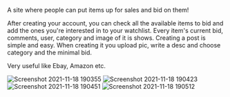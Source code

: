 A site where people can put items up for sales and bid on them!

After creating your account, you can check all the available items to bid and add the ones you're interested in to your watchlist.
Every item's current bid, comments, user, category and image of it is shows. 
Creating a post is simple and easy. When creating it you upload pic, write a desc and choose category and the minimal bid.

Very useful like Ebay, Amazon etc. 

![Screenshot 2021-11-18 190355](https://user-images.githubusercontent.com/57449723/142473386-19ca58ca-ec50-4e50-8efd-2431c02aa17e.png)
![Screenshot 2021-11-18 190423](https://user-images.githubusercontent.com/57449723/142473381-b3e52549-5590-45ca-a8fc-0c5ad49b69d9.png)
![Screenshot 2021-11-18 190451](https://user-images.githubusercontent.com/57449723/142473454-38acb092-d1db-4175-b853-d6ecdc76af96.png)
![Screenshot 2021-11-18 190512](https://user-images.githubusercontent.com/57449723/142473469-75ab5480-8edc-4001-97e6-f7dfc5fbf52c.png)
